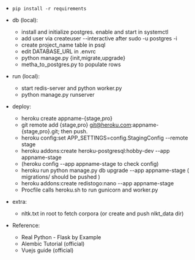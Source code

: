 - `pip install -r requirements`

- db (local):
     * install and initialize postgres. enable and start in systemctl
     * add user via createuser --interactive after sudo -u postgres -i
     * create project\_name table in psql
     * edit DATABASE\_URL in .envrc
     * python manage.py {init,migrate,upgrade}
     * metha_to_postgres.py to populate rows

- run (local):
     * start redis-server and python worker.py
     * python manage.py runserver

- deploy:
     * heroku create appname-{stage,pro}
     * git remote add {stage,pro} git@heroku.com:appname-{stage,pro}.git; then push.
     * heroku config:set APP_SETTINGS=config.StagingConfig --remote stage
     * heroku addons:create heroku-postgresql:hobby-dev --app appname-stage
     * (heroku config --app appname-stage to check config)
     * heroku run python manage.py db upgrade --app appname-stage ( migrations/ should be pushed )
     * heroku addons:create redistogo:nano --app appname-stage
     * Procfile calls heroku.sh to run gunicorn and worker.py

- extra:
     * nltk.txt in root to fetch corpora (or create and push nlkt\_data dir)
      
- Reference:
     * Real Python - Flask by Example
     * Alembic Tutorial (official)
     * Vuejs guide (official)
